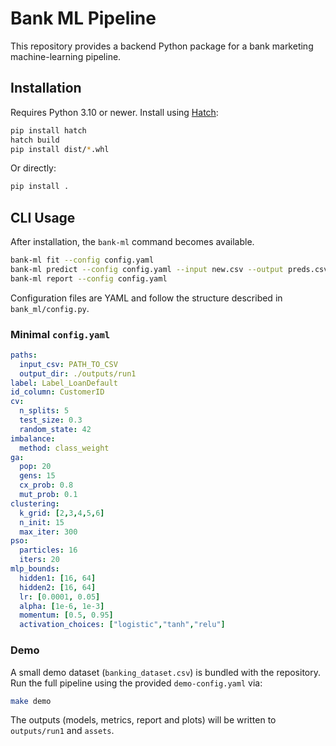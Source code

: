 # Bank ML Pipeline

This repository provides a backend Python package for a bank marketing machine-learning pipeline.

## Installation

Requires Python 3.10 or newer. Install using [Hatch](https://hatch.pypa.io):

```bash
pip install hatch
hatch build
pip install dist/*.whl
```

Or directly:

```bash
pip install .
```

## CLI Usage

After installation, the `bank-ml` command becomes available.

```bash
bank-ml fit --config config.yaml
bank-ml predict --config config.yaml --input new.csv --output preds.csv
bank-ml report --config config.yaml
```

Configuration files are YAML and follow the structure described in `bank_ml/config.py`.

### Minimal `config.yaml`

```yaml
paths:
  input_csv: PATH_TO_CSV
  output_dir: ./outputs/run1
label: Label_LoanDefault
id_column: CustomerID
cv:
  n_splits: 5
  test_size: 0.3
  random_state: 42
imbalance:
  method: class_weight
ga:
  pop: 20
  gens: 15
  cx_prob: 0.8
  mut_prob: 0.1
clustering:
  k_grid: [2,3,4,5,6]
  n_init: 15
  max_iter: 300
pso:
  particles: 16
  iters: 20
mlp_bounds:
  hidden1: [16, 64]
  hidden2: [16, 64]
  lr: [0.0001, 0.05]
  alpha: [1e-6, 1e-3]
  momentum: [0.5, 0.95]
  activation_choices: ["logistic","tanh","relu"]
```

### Demo

A small demo dataset (`banking_dataset.csv`) is bundled with the repository. Run
the full pipeline using the provided `demo-config.yaml` via:

```bash
make demo
```

The outputs (models, metrics, report and plots) will be written to
`outputs/run1` and `assets`.
